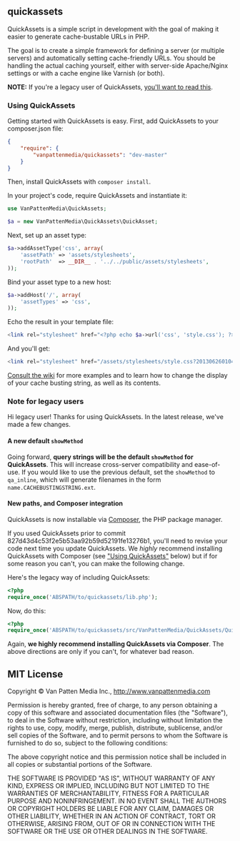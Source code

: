 ## quickassets

QuickAssets is a simple script in development with the goal of making it easier to generate cache-bustable URLs in PHP.

The goal is to create a simple framework for defining a server (or multiple servers) and automatically setting cache-friendly URLs. You should be handling the actual caching yourself, either with server-side Apache/Nginx settings or with a cache engine like Varnish (or both).

**NOTE:** If you're a legacy user of QuickAssets, [you'll want to read this](#note-for-legacy-users).

### Using QuickAssets

Getting started with QuickAssets is easy. First, add QuickAssets to your composer.json file:

```json
{
	"require": {
		"vanpattenmedia/quickassets": "dev-master"
	}
}
```

Then, install QuickAssets with `composer install`.

In your project's code, require QuickAssets and instantiate it:

```php
use VanPattenMedia\QuickAssets;

$a = new VanPattenMedia\QuickAssets\QuickAsset;
```

Next, set up an asset type:

```php
$a->addAssetType('css', array(
	'assetPath' => 'assets/stylesheets',
	'rootPath'  => __DIR__ . '../../public/assets/stylesheets',
));
```

Bind your asset type to a new host:

```php
$a->addHost('/', array(
	'assetTypes' => 'css',
));
```

Echo the result in your template file:

```php
<link rel="stylesheet" href="<?php echo $a->url('css', 'style.css'); ?>">
```

And you'll get:

```php
<link rel="stylesheet" href="/assets/stylesheets/style.css?20130626010446">
```

[Consult the wiki](https://github.com/vanpattenmedia/quickassets/wiki) for more examples and to learn how to change the display of your cache busting string, as well as its contents.

### Note for legacy users

Hi legacy user! Thanks for using QuickAssets. In the latest release, we've made a few changes.

#### A new default `showMethod`

Going forward, **query strings will be the default `showMethod` for QuickAssets**. This will increase cross-server compatibility and ease-of-use. If you would like to use the previous default, set the `showMethod` to `qa_inline`, which will generate filenames in the form `name.CACHEBUSTINGSTRING.ext`.

#### New paths, and Composer integration

QuickAssets is now installable via [Composer](http://getcomposer.org/), the PHP package manager.

If you used QuickAssets prior to commit 827d43d4c53f2e5b53aa92b59d52191fe13276b1, you'll need to revise your code next time you update QuickAssets. We _highly_ recommend installing QuickAssets with Composer (see ["Using QuickAssets"](#using-quickassets) below) but if for some reason you can't, you can make the following change.

Here's the legacy way of including QuickAssets:

```php
<?php
require_once('ABSPATH/to/quickassets/lib.php');
```

Now, do this:

```php
<?php
require_once('ABSPATH/to/quickassets/src/VanPattenMedia/QuickAssets/QuickAsset.php');
```

Again, **we highly recommend installing QuickAssets via Composer**. The above directions are only if you can't, for whatever bad reason.

## MIT License
Copyright © Van Patten Media Inc., <http://www.vanpattenmedia.com>

Permission is hereby granted, free of charge, to any person obtaining a copy of this software and associated documentation files (the "Software"), to deal in the Software without restriction, including without limitation the rights to use, copy, modify, merge, publish, distribute, sublicense, and/or sell copies of the Software, and to permit persons to whom the Software is furnished to do so, subject to the following conditions:

The above copyright notice and this permission notice shall be included in all copies or substantial portions of the Software.

THE SOFTWARE IS PROVIDED "AS IS", WITHOUT WARRANTY OF ANY KIND, EXPRESS OR IMPLIED, INCLUDING BUT NOT LIMITED TO THE WARRANTIES OF MERCHANTABILITY, FITNESS FOR A PARTICULAR PURPOSE AND NONINFRINGEMENT. IN NO EVENT SHALL THE AUTHORS OR COPYRIGHT HOLDERS BE LIABLE FOR ANY CLAIM, DAMAGES OR OTHER LIABILITY, WHETHER IN AN ACTION OF CONTRACT, TORT OR OTHERWISE, ARISING FROM, OUT OF OR IN CONNECTION WITH THE SOFTWARE OR THE USE OR OTHER DEALINGS IN THE SOFTWARE.
